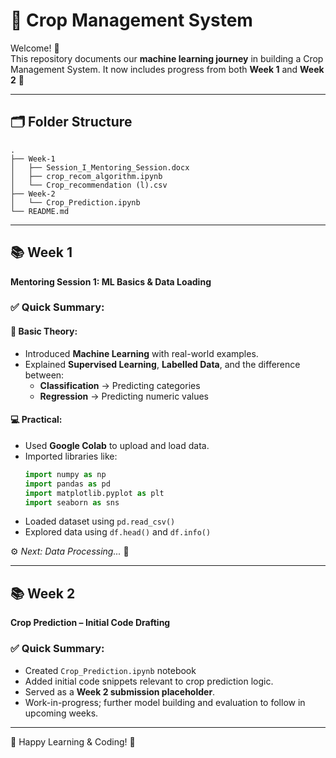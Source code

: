 # 🌾 Crop Management System

Welcome! 👋  
This repository documents our **machine learning journey** in building a Crop Management System. It now includes progress from both **Week 1** and **Week 2** 🚀

---

## 🗂️ Folder Structure

```
.
├── Week-1
│   ├── Session_I_Mentoring_Session.docx
│   ├── crop_recom_algorithm.ipynb
│   └── Crop_recommendation (l).csv
├── Week-2
│   └── Crop_Prediction.ipynb
└── README.md
```

---

## 📚 Week 1  
**Mentoring Session 1: ML Basics & Data Loading**

### ✅ Quick Summary:

#### 🧠 Basic Theory:
- Introduced **Machine Learning** with real-world examples.
- Explained **Supervised Learning**, **Labelled Data**, and the difference between:
  - **Classification** → Predicting categories
  - **Regression** → Predicting numeric values

#### 💻 Practical:
- Used **Google Colab** to upload and load data.
- Imported libraries like:
  ```python
  import numpy as np  
  import pandas as pd  
  import matplotlib.pyplot as plt  
  import seaborn as sns
  ```
- Loaded dataset using `pd.read_csv()`
- Explored data using `df.head()` and `df.info()`

⚙️ _Next: Data Processing..._ 🔄

---

## 📚 Week 2  
**Crop Prediction – Initial Code Drafting**

### ✅ Quick Summary:

- Created `Crop_Prediction.ipynb` notebook
- Added initial code snippets relevant to crop prediction logic.
- Served as a **Week 2 submission placeholder**.
- Work-in-progress; further model building and evaluation to follow in upcoming weeks.

---

🌟 Happy Learning & Coding! 🌱
